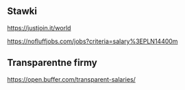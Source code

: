 
## Stawki 

https://justjoin.it/world


https://nofluffjobs.com/jobs?criteria=salary%3EPLN14400m


## Transparentne firmy

https://open.buffer.com/transparent-salaries/
